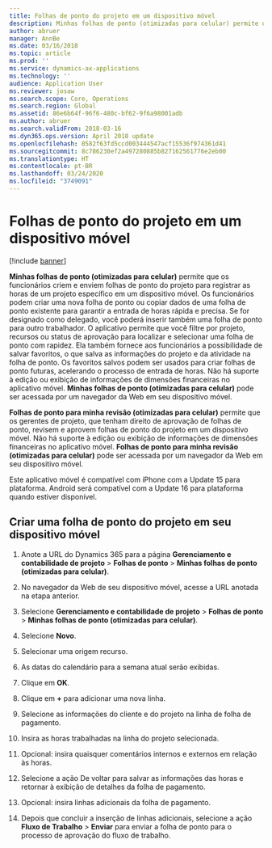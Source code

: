 ```yaml
---
title: Folhas de ponto do projeto em um dispositivo móvel
description: Minhas folhas de ponto (otimizadas para celular) permite que os funcionários criem e enviem folhas de ponto do projeto para registrar as horas de um projeto específico em um dispositivo móvel.
author: abruer
manager: AnnBe
ms.date: 03/16/2018
ms.topic: article
ms.prod: ''
ms.service: dynamics-ax-applications
ms.technology: ''
audience: Application User
ms.reviewer: josaw
ms.search.scope: Core, Operations
ms.search.region: Global
ms.assetid: 86e6b64f-96f6-480c-bf62-9f6a98001adb
ms.author: abruer
ms.search.validFrom: 2018-03-16
ms.dyn365.ops.version: April 2018 update
ms.openlocfilehash: 0582f63fd5ccd003444547acf15536f974361d41
ms.sourcegitcommit: 8c786230ef2a497280885b827162561776e2eb00
ms.translationtype: HT
ms.contentlocale: pt-BR
ms.lasthandoff: 03/24/2020
ms.locfileid: "3749091"
---
```

# <a name="project-timesheets-on-a-mobile-device"></a>Folhas de ponto do projeto em um dispositivo móvel

[!include [banner](../includes/banner.md)]

**Minhas folhas de ponto (otimizadas para celular)** permite que os funcionários criem e enviem folhas de ponto do projeto para registrar as horas de um projeto específico em um dispositivo móvel. Os funcionários podem criar uma nova folha de ponto ou copiar dados de uma folha de ponto existente para garantir a entrada de horas rápida e precisa. Se for designado como delegado, você poderá inserir também uma folha de ponto para outro trabalhador. O aplicativo permite que você filtre por projeto, recursos ou status de aprovação para localizar e selecionar uma folha de ponto com rapidez. Ela também fornece aos funcionários a possibilidade de salvar favoritos, o que salva as informações do projeto e da atividade na folha de ponto. Os favoritos salvos podem ser usados para criar folhas de ponto futuras, acelerando o processo de entrada de horas. Não há suporte à edição ou exibição de informações de dimensões financeiras no aplicativo móvel. **Minhas folhas de ponto (otimizadas para celular)** pode ser acessada por um navegador da Web em seu dispositivo móvel.

**Folhas de ponto para minha revisão (otimizadas para celular)** permite que os gerentes de projeto, que tenham direito de aprovação de folhas de ponto, revisem e aprovem folhas de ponto do projeto em um dispositivo móvel. Não há suporte à edição ou exibição de informações de dimensões financeiras no aplicativo móvel. **Folhas de ponto para minha revisão (otimizadas para celular)** pode ser acessada por um navegador da Web em seu dispositivo móvel.

Este aplicativo móvel é compatível com iPhone com a Update 15 para plataforma.
Android será compatível com a Update 16 para plataforma quando estiver disponível.

## <a name="create-a-project-timesheet-on-your-mobile-device"></a>Criar uma folha de ponto do projeto em seu dispositivo móvel

1.  Anote a URL do Dynamics 365 para a página **Gerenciamento e contabilidade de projeto** \> **Folhas de ponto** \> **Minhas folhas de ponto (otimizadas para celular)**.

2.  No navegador da Web de seu dispositivo móvel, acesse a URL anotada na etapa anterior.
 
3.  Selecione **Gerenciamento e contabilidade de projeto** \> **Folhas de ponto** \> **Minhas folhas de ponto (otimizadas para celular)**.

4.  Selecione **Novo**.

5.  Selecionar uma origem recurso.

6.  As datas do calendário para a semana atual serão exibidas.

7.  Clique em **OK**.

8.  Clique em **+** para adicionar uma nova linha.

9.  Selecione as informações do cliente e do projeto na linha de folha de pagamento.

10. Insira as horas trabalhadas na linha do projeto selecionada.

11. Opcional: insira quaisquer comentários internos e externos em relação às horas.

12. Selecione a ação De voltar para salvar as informações das horas e retornar à exibição de detalhes da folha de pagamento.

13. Opcional: insira linhas adicionais da folha de pagamento.

14. Depois que concluir a inserção de linhas adicionais, selecione a ação **Fluxo de Trabalho** \> **Enviar** para enviar a folha de ponto para o processo de aprovação do fluxo de trabalho.
